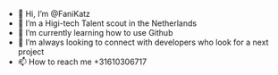- 👋 Hi, I’m @FaniKatz
- 👀 I’m a Higi-tech Talent scout in the Netherlands
- 🌱 I’m currently learning how to use Github
- 💞️ I’m always looking to connect with developers who look for a next project
- 📫 How to reach me +31610306717

<!---
FaniKatz/FaniKatz is a ✨ special ✨ repository because its `README.md` (this file) appears on your GitHub profile.
You can click the Preview link to take a look at your changes.
--->
